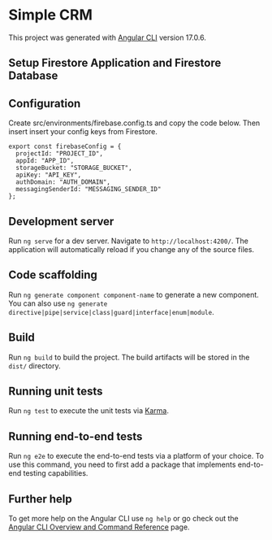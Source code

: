 # Simple CRM

This project was generated with [Angular CLI](https://github.com/angular/angular-cli) version 17.0.6.

## Setup Firestore Application and Firestore Database

## Configuration
Create src/environments/firebase.config.ts and copy the code below. Then insert insert your config keys from Firestore.
```
export const firebaseConfig = {
  projectId: "PROJECT_ID",
  appId: "APP_ID",
  storageBucket: "STORAGE_BUCKET",
  apiKey: "API_KEY",
  authDomain: "AUTH_DOMAIN",
  messagingSenderId: "MESSAGING_SENDER_ID"
};
```


## Development server

Run `ng serve` for a dev server. Navigate to `http://localhost:4200/`. The application will automatically reload if you change any of the source files.

## Code scaffolding

Run `ng generate component component-name` to generate a new component. You can also use `ng generate directive|pipe|service|class|guard|interface|enum|module`.

## Build

Run `ng build` to build the project. The build artifacts will be stored in the `dist/` directory.

## Running unit tests

Run `ng test` to execute the unit tests via [Karma](https://karma-runner.github.io).

## Running end-to-end tests

Run `ng e2e` to execute the end-to-end tests via a platform of your choice. To use this command, you need to first add a package that implements end-to-end testing capabilities.

## Further help

To get more help on the Angular CLI use `ng help` or go check out the [Angular CLI Overview and Command Reference](https://angular.io/cli) page.
